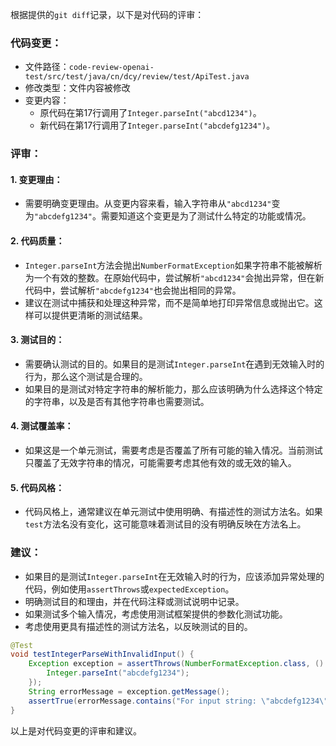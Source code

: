 根据提供的`git diff`记录，以下是对代码的评审：

### 代码变更：

- 文件路径：`code-review-openai-test/src/test/java/cn/dcy/review/test/ApiTest.java`
- 修改类型：文件内容被修改
- 变更内容：
  - 原代码在第17行调用了`Integer.parseInt("abcd1234")`。
  - 新代码在第17行调用了`Integer.parseInt("abcdefg1234")`。

### 评审：

#### 1. 变更理由：
- 需要明确变更理由。从变更内容来看，输入字符串从`"abcd1234"`变为`"abcdefg1234"`。需要知道这个变更是为了测试什么特定的功能或情况。

#### 2. 代码质量：
- `Integer.parseInt`方法会抛出`NumberFormatException`如果字符串不能被解析为一个有效的整数。在原始代码中，尝试解析`"abcd1234"`会抛出异常，但在新代码中，尝试解析`"abcdefg1234"`也会抛出相同的异常。
- 建议在测试中捕获和处理这种异常，而不是简单地打印异常信息或抛出它。这样可以提供更清晰的测试结果。

#### 3. 测试目的：
- 需要确认测试的目的。如果目的是测试`Integer.parseInt`在遇到无效输入时的行为，那么这个测试是合理的。
- 如果目的是测试对特定字符串的解析能力，那么应该明确为什么选择这个特定的字符串，以及是否有其他字符串也需要测试。

#### 4. 测试覆盖率：
- 如果这是一个单元测试，需要考虑是否覆盖了所有可能的输入情况。当前测试只覆盖了无效字符串的情况，可能需要考虑其他有效的或无效的输入。

#### 5. 代码风格：
- 代码风格上，通常建议在单元测试中使用明确、有描述性的测试方法名。如果`test`方法名没有变化，这可能意味着测试目的没有明确反映在方法名上。

### 建议：
- 如果目的是测试`Integer.parseInt`在无效输入时的行为，应该添加异常处理的代码，例如使用`assertThrows`或`expectedException`。
- 明确测试目的和理由，并在代码注释或测试说明中记录。
- 如果测试多个输入情况，考虑使用测试框架提供的参数化测试功能。
- 考虑使用更具有描述性的测试方法名，以反映测试的目的。

```java
@Test
void testIntegerParseWithInvalidInput() {
    Exception exception = assertThrows(NumberFormatException.class, () -> {
        Integer.parseInt("abcdefg1234");
    });
    String errorMessage = exception.getMessage();
    assertTrue(errorMessage.contains("For input string: \"abcdefg1234\""));
}
```

以上是对代码变更的评审和建议。